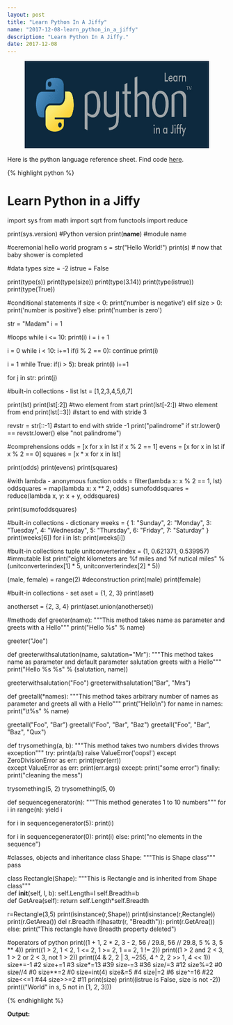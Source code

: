 ```yaml
---
layout: post
title: "Learn Python In A Jiffy"
name: "2017-12-08-learn_python_in_a_jiffy"
description: "Learn Python In A Jiffy."
date: 2017-12-08
---
```


<p>
    <figure>
      <img src="/images/PythonBanner.jpg" alt="Learn Python In a Jiffy" width="100%" height="200px" />      
    </figure>    
</p>
<p>Here is the python language reference sheet. Find code <a href="https://github.com/vwtt/PythonCheatSheet" target="_blank" title="python cheatsheet repository">here</a>.</p>

{% highlight python %}

# Learn Python in a Jiffy
import sys
from math import sqrt
from functools import reduce

print(sys.version) #Python version
print(__name__) #module name 

#ceremonial hello world program
s = str("Hello World!")
print(s) # now that baby shower is completed

#data types
size = -2
istrue = False

print(type(s))
print(type(size))
print(type(3.14))
print(type(istrue))
print(type(True))

#conditional statements
if size < 0:
    print('number is negative')
elif size > 0:
    print('number is positive')
else:
    print('number is zero')

str = "Madam"
i = 1

#loops
while i <= 10:
    print(i)
    i = i + 1

i = 0
while i < 10:
    i+=1
    if(i % 2 == 0):
        continue
    print(i)    

i = 1
while True:
    if(i > 5):
        break
    print(i)
    i+=1    

for j in str:
    print(j)

#built-in collections - list
lst = [1,2,3,4,5,6,7]

print(lst)
print(lst[:2]) #two element from start
print(lst[-2:]) #two element from end
print(lst[::3]) #start to end with stride 3

revstr = str[::-1] #start to end with stride -1
print("palindrome" if str.lower() == revstr.lower() else "not palindrome")

#comprehensions
odds = [x for x in lst if x % 2 == 1]
evens = [x for x in lst if x % 2 == 0]
squares = [x * x for x in lst]

print(odds)
print(evens)
print(squares)

#with lambda - anonymous function
odds = filter(lambda x: x % 2 == 1, lst)
oddsquares = map(lambda x: x ** 2, odds)
sumofoddsquares = reduce(lambda x, y: x + y, oddsquares)

print(sumofoddsquares)

#built-in collections - dictionary
weeks = {
    1: "Sunday",
    2: "Monday",
    3: "Tuesday",
    4: "Wednesday",
    5: "Thursday",
    6: "Friday",
    7: "Saturday"
    }
print(weeks[6])
for i in lst:
    print(weeks[i])
    
#built-in collections tuple
unitconverterindex = (1, 0.621371, 0.539957) #immutable list
print("eight kilometers are %f miles and %f nutical miles"
      % (unitconverterindex[1] * 5, unitconverterindex[2] * 5))

(male, female) = range(2) #deconstruction
print(male)
print(female)

#built-in collections - set
aset = {1, 2, 3}
print(aset)

anotherset = {2, 3, 4}
print(aset.union(anotherset))

#methods
def greeter(name):
    """This method takes name as parameter and greets with a Hello"""
    print("Hello %s" % name)

greeter("Joe")

def greeterwithsalutation(name, salutation="Mr"):
    """This method takes name as parameter and default parameter salutation greets with a Hello"""
    print("Hello %s %s" % (salutation, name))

greeterwithsalutation("Foo")
greeterwithsalutation("Bar", "Mrs")

def greetall(*names):
    """This method takes arbitrary number of names as parameter and greets all with a Hello"""
    print("Hello\n")
    for name in names:
        print("\t%s" % name)

greetall("Foo", "Bar")
greetall("Foo", "Bar", "Baz")
greetall("Foo", "Bar", "Baz", "Qux")

def trysomething(a, b):
    """This method takes two numbers divides throws exception"""
    try:
        print(a/b)
        raise ValueError('oops!')
    except ZeroDivisionError as err:
        print(repr(err))    
    except ValueError as err:
        print(err.args)
    except:
        print("some error")
    finally:
        print("cleaning the mess")

trysomething(5, 2)
trysomething(5, 0)

def sequencegenerator(n):
    """This method generates 1 to 10 numbers"""
    for i in range(n):
        yield i

for i in sequencegenerator(5):
    print(i)
    
for i in sequencegenerator(0):
    print(i)
else:
    print("no elements in the sequence")
    
#classes, objects and inheritance
class Shape:
    """This is Shape class"""
    pass

class Rectangle(Shape):
    """This is Rectangle and is inherited from Shape class"""    
    def __init__(self, l, b):
        self.Length=l
        self.Breadth=b    
    def GetArea(self):
        return self.Length*self.Breadth

r=Rectangle(3,5)
print(isinstance(r,Shape))
print(isinstance(r,Rectangle))
print(r.GetArea())
del r.Breadth
if(hasattr(r, "Breadth")):
    print(r.GetArea())
else:
    print("This rectangle have Breadth property deleted")
        
#operators of python
print((1 + 1, 2 * 2, 3 - 2, 56 / 29.8, 56 // 29.8, 5 % 3, 5 ** 4))
print((1 > 2, 1 < 2, 1 <= 2, 1 >= 2, 1 == 2, 1 != 2))
print((1 > 2 and 2 < 3, 1 > 2 or 2 < 3, not 1 > 2))
print((4 & 2, 2 | 3, ~255, 4 ^ 2, 2 >> 1, 4 << 1))
size*=-1 #2
size+=1 #3
size*=13 #39
size-=3 #36
size/=3 #12
size%=2 #0
size//4 #0
size**=2 #0
size=int(4)
size&=5 #4
size|=2 #6
size^=16 #22
size<<=1 #44
size>>=2 #11
print(size)
print((istrue is False, size is not -2))
print(("World" in s, 5 not in [1, 2, 3]))


{% endhighlight %}

<b>Output:</b>
<p class="output">
</p>